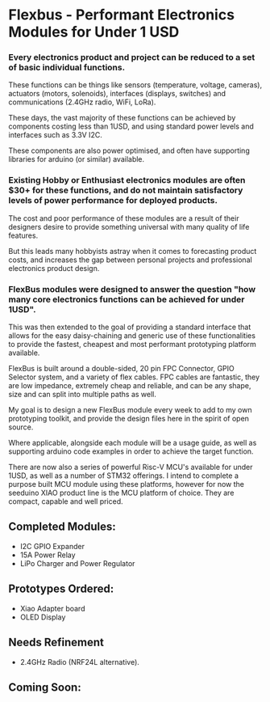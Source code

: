 # Flexbus - Performant Electronics Modules for Under 1 USD

### Every electronics product and project can be reduced to a set of basic individual functions. 

These functions can be things like sensors (temperature, voltage, cameras), actuators (motors, solenoids), interfaces (displays, switches) and communications (2.4GHz radio, WiFi, LoRa).

These days, the vast majority of these functions can be achieved by components costing less than 1USD, and using standard power levels and interfaces such as 3.3V I2C.

These components are also power optimised, and often have supporting libraries for arduino (or similar) available.

### Existing Hobby or Enthusiast electronics modules are often $30+ for these functions, and do not maintain satisfactory levels of power performance for deployed products. 

The cost and poor performance of these modules are a result of their designers desire to provide something universal with many quality of life features.

But this leads many hobbyists astray when it comes to forecasting product costs, and increases the gap between personal projects and professional electronics product design.

### FlexBus modules were designed to answer the question "how many core electronics functions can be achieved for under 1USD".

This was then extended to the goal of providing a standard interface that allows for the easy daisy-chaining and generic use of these functionalities to provide the fastest, cheapest and most performant prototyping platform available.

FlexBus is built around a double-sided, 20 pin FPC Connector, GPIO Selector system, and a variety of flex cables. FPC cables are fantastic, they are low impedance, extremely cheap and reliable, and can be any shape, size and can split into multiple paths as well.

My goal is to design a new FlexBus module every week to add to my own prototyping toolkit, and provide the design files here in the spirit of open source.

Where applicable, alongside each module will be a usage guide, as well as supporting arduino code examples in order to achieve the target function.

There are now also a series of powerful Risc-V MCU's available for under 1USD, as well as a number of STM32 offerings. I intend to complete a purpose built MCU module using these platforms, however for now the seeduino XIAO product line is the MCU platform of choice. They are compact, capable and well priced.

## Completed Modules:
- I2C GPIO Expander
- 15A Power Relay
- LiPo Charger and Power Regulator

## Prototypes Ordered:
- Xiao Adapter board
- OLED Display

## Needs Refinement
-  2.4GHz Radio (NRF24L alternative).
  
## Coming Soon:
